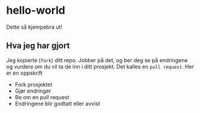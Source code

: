 # hello-world
Dette så kjempebra ut!

## Hva jeg har gjort
Jeg kopierte (``fork``) ditt repo. Jobber på det, og ber deg se på endringene og vurdere om du vil ta de inn i ditt prosjekt. Det kalles en ``pull request``. Her er en oppskrift

* Fork prosjektet
* Gjør endringer
* Be om en pull request
* Endringene blir godtatt eller avvist
